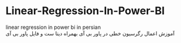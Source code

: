 # Linear-Regression-In-Power-BI
linear regression in power bi in persian <br>
آموزش اعمال رگرسیون خطی در پاور بی آی بهمراه دیتا ست و فایل پاور بی آی
